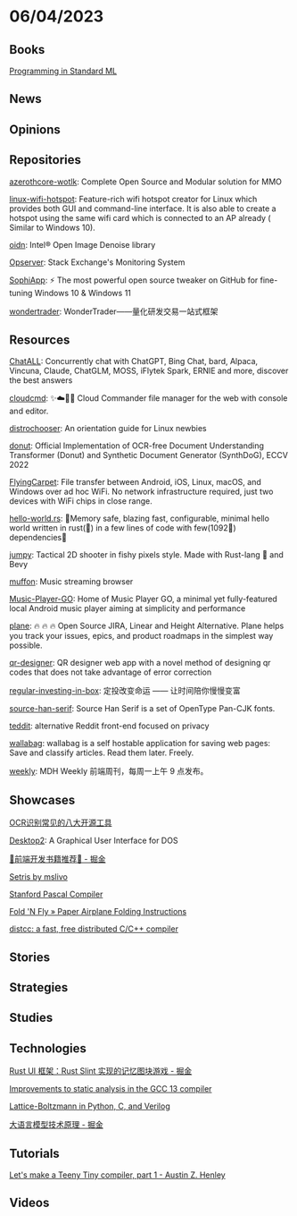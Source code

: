 # 06/04/2023

## Books
[Programming in Standard ML](https://www.cs.cmu.edu/~rwh/isml/book.pdf)

## News

## Opinions

## Repositories
[azerothcore-wotlk](https://github.com/azerothcore/azerothcore-wotlk): Complete Open Source and Modular solution for MMO

[linux-wifi-hotspot](https://github.com/lakinduakash/linux-wifi-hotspot): Feature-rich wifi hotspot creator for Linux which provides both GUI and command-line interface. It is also able to create a hotspot using the same wifi card which is connected to an AP already ( Similar to Windows 10).

[oidn](https://github.com/OpenImageDenoise/oidn): Intel® Open Image Denoise library

[Opserver](https://github.com/opserver/Opserver): Stack Exchange's Monitoring System

[SophiApp](https://github.com/Sophia-Community/SophiApp): ⚡ The most powerful open source tweaker on GitHub for fine-tuning Windows 10 & Windows 11

[wondertrader](https://github.com/wondertrader/wondertrader): WonderTrader——量化研发交易一站式框架

## Resources
[ChatALL](https://github.com/sunner/ChatALL): Concurrently chat with ChatGPT, Bing Chat, bard, Alpaca, Vincuna, Claude, ChatGLM, MOSS, iFlytek Spark, ERNIE and more, discover the best answers

[cloudcmd](https://github.com/coderaiser/cloudcmd): ✨☁️📁✨ Cloud Commander file manager for the web with console and editor.

[distrochooser](https://github.com/distrochooser/distrochooser): An orientation guide for Linux newbies

[donut](https://github.com/clovaai/donut): Official Implementation of OCR-free Document Understanding Transformer (Donut) and Synthetic Document Generator (SynthDoG), ECCV 2022

[FlyingCarpet](https://github.com/spieglt/FlyingCarpet): File transfer between Android, iOS, Linux, macOS, and Windows over ad hoc WiFi. No network infrastructure required, just two devices with WiFi chips in close range.

[hello-world.rs](https://github.com/mTvare6/hello-world.rs): 🚀Memory safe, blazing fast, configurable, minimal hello world written in rust(🚀) in a few lines of code with few(1092🚀) dependencies🚀

[jumpy](https://github.com/fishfolk/jumpy): Tactical 2D shooter in fishy pixels style. Made with Rust-lang 🦀 and Bevy

[muffon](https://github.com/staniel359/muffon): Music streaming browser

[Music-Player-GO](https://github.com/enricocid/Music-Player-GO): Home of Music Player GO, a minimal yet fully-featured local Android music player aiming at simplicity and performance

[plane](https://github.com/makeplane/plane): 🔥 🔥 🔥 Open Source JIRA, Linear and Height Alternative. Plane helps you track your issues, epics, and product roadmaps in the simplest way possible.

[qr-designer](https://github.com/kochrt/qr-designer): QR designer web app with a novel method of designing qr codes that does not take advantage of error correction

[regular-investing-in-box](https://github.com/xiaolai/regular-investing-in-box): 定投改变命运 —— 让时间陪你慢慢变富

[source-han-serif](https://github.com/adobe-fonts/source-han-serif): Source Han Serif is a set of OpenType Pan-CJK fonts.

[teddit](https://codeberg.org/teddit/teddit): alternative Reddit front-end focused on privacy

[wallabag](https://github.com/wallabag/wallabag): wallabag is a self hostable application for saving web pages: Save and classify articles. Read them later. Freely.

[weekly](https://github.com/sorrycc/weekly): MDH Weekly 前端周刊，每周一上午 9 点发布。

## Showcases
[OCR识别常见的八大开源工具](https://mp.weixin.qq.com/s/KKiFSuHyMZBeCGbjBP4n1g)

[Desktop2](http://www.mevis-research.de/~ritter/awakeideas/desktop.html): A Graphical User Interface for DOS

[🎉前端开发书籍推荐🎉 - 掘金](https://juejin.cn/post/7238552719266644029)

[Setris by mslivo](https://mslivo.itch.io/setris)

[Stanford Pascal Compiler](http://bernd-oppolzer.de/job9.htm)

[Fold 'N Fly » Paper Airplane Folding Instructions](https://www.foldnfly.com/)

[distcc: a fast, free distributed C/C++ compiler](https://www.distcc.org/)

## Stories

## Strategies

## Studies

## Technologies
[Rust UI 框架：Rust Slint 实现的记忆图块游戏 - 掘金](https://juejin.cn/post/7238472159647285308)

[Improvements to static analysis in the GCC 13 compiler](https://developers.redhat.com/articles/2023/05/31/improvements-static-analysis-gcc-13-compiler#)

[Lattice-Boltzmann in Python, C, and Verilog](https://vanhunteradams.com/DE1/Lattice_Boltzmann/Lattice_Boltzmann.html)

[大语言模型技术原理 - 掘金](https://juejin.cn/post/7238762963909640229)

## Tutorials
[Let's make a Teeny Tiny compiler, part 1 - Austin Z. Henley](https://austinhenley.com/blog/teenytinycompiler1.html)

## Videos
